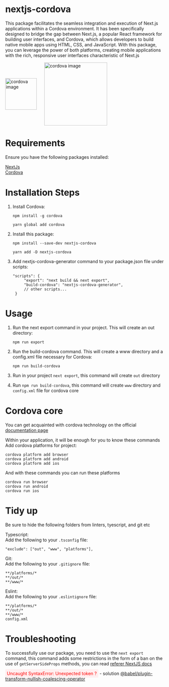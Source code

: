 # nextjs-cordova
This package facilitates the seamless integration and execution of Next.js applications within a Cordova environment. It has been specifically designed to bridge the gap between Next.js, a popular React framework for building user interfaces, and Cordova, which allows developers to build native mobile apps using HTML, CSS, and JavaScript. With this package, you can leverage the power of both platforms, creating mobile applications with the rich, responsive user interfaces characteristic of Next.js

<div style="display: flex; align-items: center">
    <img style="margin-right: 24px;" src="https://cordova.apache.org/static/img/cordova_bot.png" width="100" title="cordova image"> 
    <img src="https://seeklogo.com/images/N/next-js-logo-7929BCD36F-seeklogo.com.png" width="200" title="cordova image">
</div>

# Requirements
Ensure you have the following packages installed:

[NextJs](https://www.npmjs.com/package/next)  
[Cordova](https://www.npmjs.com/package/cordova)

# Installation Steps

1. Install Cordova: 
   
    ```
    npm install -g cordova
    ```
    ```
    yarn global add cordova
    ```

2. Install this package:
   
    ```
    npm install --save-dev nextjs-cordova
    ```
    ```
    yarn add -D nextjs-cordova
    ```
   

3. Add nextjs-cordova-generator command to your package.json file under scripts:

   ```
   "scripts": {
        "export": "next build && next export",
        "build-cordova": "nextjs-cordova-generator",
        // other scripts...
    }
   ```

# Usage

1. Run the next export command in your project. This will create an out directory:

    ```shell
    npm run export
    ```

2. Run the build-cordova command. This will create a www directory and a config.xml file necessary for Cordova:

    ```shell
    npm run build-cordova
    ```
2. Run in your project `next export`, this command will create `out` directory
3. Run `npm run build-cordova`, this command will create `www` directory and `config.xml` file for cordova core

# Cordova core
You can get acquainted with cordova technology on the official [documentation page](https://cordova.apache.org/docs/en/latest/)

Within your application, it will be enough for you to know these commands
Add cordova platforms for project:

`cordova platform add browser`  
`cordova platform add android`  
`cordova platform add ios`

And with these commands you can run these platforms

`cordova run browser`  
`cordova run android`  
`cordova run ios`

# Tidy up
Be sure to hide the following folders from linters, tyescript, and git etc

Typescript:  
Add the following to your `.tsconfig` file:
```
"exclude": ["out", "www", "platforms"],
```
Git:  
Add the following to your `.gitignore` file:
```
**/platforms/*
**/out/*
**/www/*
```

Eslint:  
Add the following to your `.eslintignore` file:
```
**/platforms/*
**/out/*
**/www/*
config.xml
```

# Troubleshooting

To successfully use our package, you need to use the `next export` command, this command adds some restrictions in the form of a ban on the use of `getServerSideProps` methods, you can read [referer NextJS docs](https://nextjs.org/docs/messages/gssp-export)

<span color="red" style="color:#ff0000; background-color: #ffeff0; padding: 5px; border-radius: 3px;">Uncaught SyntaxError: Unexpected token ?</span> - solution [@babel/plugin-transform-nullish-coalescing-operator](@babel/plugin-transform-nullish-coalescing-operator)


